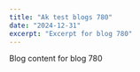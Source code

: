 ```yaml
---
title: "Ak test blogs 780"
date: "2024-12-31"
excerpt: "Excerpt for blog 780"
---
```


Blog content for blog 780